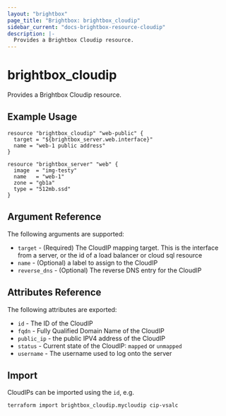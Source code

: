 ```yaml
---
layout: "brightbox"
page_title: "Brightbox: brightbox_cloudip"
sidebar_current: "docs-brightbox-resource-cloudip"
description: |-
  Provides a Brightbox Cloudip resource. 
---
```


# brightbox\_cloudip

Provides a Brightbox Cloudip resource.

## Example Usage

```hcl
resource "brightbox_cloudip" "web-public" {
  target = "${brightbox_server.web.interface}"
  name = "web-1 public address"
}

resource "brightbox_server" "web" {
  image  = "img-testy"
  name   = "web-1"
  zone = "gb1a"
  type = "512mb.ssd"
}
```

## Argument Reference

The following arguments are supported:

* `target` - (Required) The CloudIP mapping target. This is the interface from a server, or the id of a load balancer or cloud sql resource
* `name` - (Optional) a label to assign to the CloudIP
* `reverse_dns` - (Optional) The reverse DNS entry for the CloudIP

## Attributes Reference

The following attributes are exported:

* `id` - The ID of the CloudIP
* `fqdn` - Fully Qualified Domain Name of the CloudIP
* `public_ip` - the public IPV4 address of the CloudIP
* `status` - Current state of the CloudIP: `mapped` or `unmapped`
* `username` - The username used to log onto the server

## Import

CloudIPs can be imported using the  `id`, e.g.

```
terraform import brightbox_cloudip.mycloudip cip-vsalc
```
